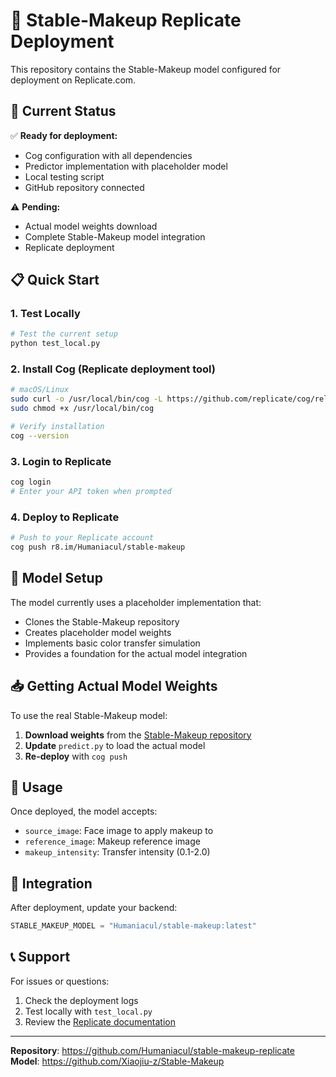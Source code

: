 # 🎨 Stable-Makeup Replicate Deployment

This repository contains the Stable-Makeup model configured for deployment on Replicate.com.

## 🚀 Current Status

✅ **Ready for deployment:**
- Cog configuration with all dependencies
- Predictor implementation with placeholder model
- Local testing script
- GitHub repository connected

⚠️ **Pending:**
- Actual model weights download
- Complete Stable-Makeup model integration
- Replicate deployment

## 📋 Quick Start

### 1. Test Locally
```bash
# Test the current setup
python test_local.py
```

### 2. Install Cog (Replicate deployment tool)
```bash
# macOS/Linux
sudo curl -o /usr/local/bin/cog -L https://github.com/replicate/cog/releases/latest/download/cog_$(uname -s)_$(uname -m)
sudo chmod +x /usr/local/bin/cog

# Verify installation
cog --version
```

### 3. Login to Replicate
```bash
cog login
# Enter your API token when prompted
```

### 4. Deploy to Replicate
```bash
# Push to your Replicate account
cog push r8.im/Humaniacul/stable-makeup
```

## 🔧 Model Setup

The model currently uses a placeholder implementation that:
- Clones the Stable-Makeup repository
- Creates placeholder model weights
- Implements basic color transfer simulation
- Provides a foundation for the actual model integration

## 📥 Getting Actual Model Weights

To use the real Stable-Makeup model:

1. **Download weights** from the [Stable-Makeup repository](https://github.com/Xiaojiu-z/Stable-Makeup)
2. **Update** `predict.py` to load the actual model
3. **Re-deploy** with `cog push`

## 🎯 Usage

Once deployed, the model accepts:
- `source_image`: Face image to apply makeup to
- `reference_image`: Makeup reference image
- `makeup_intensity`: Transfer intensity (0.1-2.0)

## 🔗 Integration

After deployment, update your backend:
```python
STABLE_MAKEUP_MODEL = "Humaniacul/stable-makeup:latest"
```

## 📞 Support

For issues or questions:
1. Check the deployment logs
2. Test locally with `test_local.py`
3. Review the [Replicate documentation](https://replicate.com/docs)

---

**Repository**: https://github.com/Humaniacul/stable-makeup-replicate
**Model**: https://github.com/Xiaojiu-z/Stable-Makeup